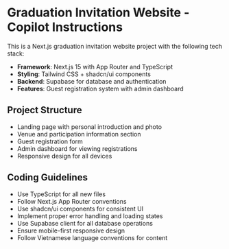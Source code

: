 <!-- Use this file to provide workspace-specific custom instructions to Copilot. For more details, visit https://code.visualstudio.com/docs/copilot/copilot-customization#_use-a-githubcopilotinstructionsmd-file -->

# Graduation Invitation Website - Copilot Instructions

This is a Next.js graduation invitation website project with the following tech stack:

- **Framework**: Next.js 15 with App Router and TypeScript
- **Styling**: Tailwind CSS + shadcn/ui components
- **Backend**: Supabase for database and authentication
- **Features**: Guest registration system with admin dashboard

## Project Structure

- Landing page with personal introduction and photo
- Venue and participation information section
- Guest registration form
- Admin dashboard for viewing registrations
- Responsive design for all devices

## Coding Guidelines

- Use TypeScript for all new files
- Follow Next.js App Router conventions
- Use shadcn/ui components for consistent UI
- Implement proper error handling and loading states
- Use Supabase client for all database operations
- Ensure mobile-first responsive design
- Follow Vietnamese language conventions for content
